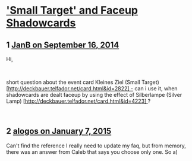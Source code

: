 # [&#039;Small Target&#039; and Faceup Shadowcards](https://community.fantasyflightgames.com/topic/122173-small-target-and-faceup-shadowcards/)

## 1 [JanB on September 16, 2014](https://community.fantasyflightgames.com/topic/122173-small-target-and-faceup-shadowcards/?do=findComment&comment=1264694)

Hi,

 

short question about the event card Kleines Ziel (Small Target) [http://deckbauer.telfador.net/card.html&id=2822] - can i use it, when shadowcards are dealt faceup by using the effect of Silberlampe (Silver Lamp) [http://deckbauer.telfador.net/card.html&id=4223] ?

 

## 2 [alogos on January 7, 2015](https://community.fantasyflightgames.com/topic/122173-small-target-and-faceup-shadowcards/?do=findComment&comment=1395996)

Can't find the reference I really need to update my faq, but from memory, there was an answer from Caleb that says you choose only one. So a)

